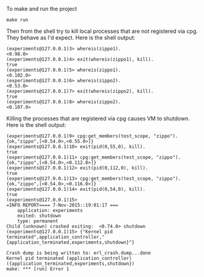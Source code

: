 To make and run the project

```
make run
```

Then from the shell try to kill local processes that are not registered via cpg. They behave as I'd expect. Here is the shell output:
```
(experiments@127.0.0.1)3> whereis(zippo1).            
<0.98.0>
(experiments@127.0.0.1)4> exit(whereis(zippo1), kill).
true
(experiments@127.0.0.1)5> whereis(zippo1).            
<0.102.0>
(experiments@127.0.0.1)6> whereis(zippo2).            
<0.53.0>
(experiments@127.0.0.1)7> exit(whereis(zippo2), kill).
true
(experiments@127.0.0.1)8> whereis(zippo2).            
<0.107.0>
```

Killing the processes that are registered via cpg causes VM to shutdown. Here is the shell output:
```
(experiments@127.0.0.1)9> cpg:get_members(test_scope, "zippo").
{ok,"zippo",[<0.54.0>,<0.55.0>]}
(experiments@127.0.0.1)10> exit(pid(0,55,0), kill).             
true
(experiments@127.0.0.1)11> cpg:get_members(test_scope, "zippo").
{ok,"zippo",[<0.54.0>,<0.112.0>]}
(experiments@127.0.0.1)12> exit(pid(0,112,0), kill).            
true
(experiments@127.0.0.1)13> cpg:get_members(test_scope, "zippo").
{ok,"zippo",[<0.54.0>,<0.116.0>]}
(experiments@127.0.0.1)14> exit(pid(0,54,0), kill).             
true
(experiments@127.0.0.1)15> 
=INFO REPORT==== 7-Nov-2015::19:01:17 ===
    application: experiments
    exited: shutdown
    type: permanent
Child (unknown) crashed exiting:  <0.74.0> shutdown
(experiments@127.0.0.1)15> {"Kernel pid terminated",application_controller,"{application_terminated,experiments,shutdown}"}

Crash dump is being written to: erl_crash.dump...done
Kernel pid terminated (application_controller) ({application_terminated,experiments,shutdown})
make: *** [run] Error 1
```
